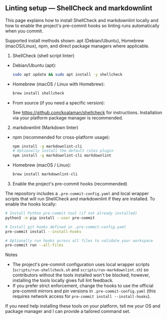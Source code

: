 ## Linting setup — ShellCheck and markdownlint

This page explains how to install ShellCheck and markdownlint locally and how to enable the project's pre-commit hooks so linting runs automatically when you commit.

Supported install methods shown: apt (Debian/Ubuntu), Homebrew (macOS/Linux), npm, and direct package managers where applicable.

1) ShellCheck (shell script linter)

- Debian/Ubuntu (apt):

  ```bash
  sudo apt update && sudo apt install -y shellcheck
  ```

- Homebrew (macOS / Linux with Homebrew):

  ```bash
  brew install shellcheck
  ```

- From source (if you need a specific version):

  See https://github.com/koalaman/shellcheck for instructions. Installation via your platform package manager is recommended.

2) markdownlint (Markdown linter)

- npm (recommended for cross-platform usage):

  ```bash
  npm install -g markdownlint-cli
  # Optionally install the default rules plugin
  npm install -g markdownlint-cli markdownlint
  ```

- Homebrew (macOS / Linux):

  ```bash
  brew install markdownlint-cli
  ```

3) Enable the project's pre-commit hooks (recommended)

The repository includes a `.pre-commit-config.yaml` and local wrapper scripts that will run ShellCheck and markdownlint if they are installed. To enable the hooks locally:

```bash
# Install Python pre-commit tool (if not already installed)
python3 -m pip install --user pre-commit

# Install git hooks defined in .pre-commit-config.yaml
pre-commit install --install-hooks

# Optionally run hooks across all files to validate your workspace
pre-commit run --all-files
```

Notes
- The project's pre-commit configuration uses local wrapper scripts (`scripts/run-shellcheck.sh` and `scripts/run-markdownlint.sh`) so contributors without the tools installed won't be blocked; however, installing the tools locally gives full lint feedback.
- If you prefer strict enforcement, change the hooks to use the official pre-commit mirrors and pin versions in `.pre-commit-config.yaml` (this requires network access for `pre-commit install --install-hooks`).

If you need help installing these tools on your platform, tell me your OS and package manager and I can provide a tailored command set.
